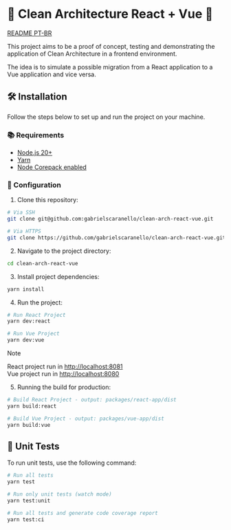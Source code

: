 # 🧹 Clean Architecture React + Vue 🚀

[README PT-BR](README-ptbr.md)

This project aims to be a proof of concept, testing and demonstrating the application of Clean Architecture in a frontend environment.

The idea is to simulate a possible migration from a React application to a Vue application and vice versa.

## 🛠️ Installation

Follow the steps below to set up and run the project on your machine.

### 📚 Requirements

- [Node.js 20+](https://nodejs.org/)
- [Yarn](https://yarnpkg.com/getting-started/install)
- [Node Corepack enabled](https://github.com/nodejs/corepack#readme)

### 🚀 Configuration

1. Clone this repository:

```bash
# Via SSH
git clone git@github.com:gabrielscaranello/clean-arch-react-vue.git

# Via HTTPS
git clone https://github.com/gabrielscaranello/clean-arch-react-vue.git
```

2. Navigate to the project directory:

```bash
cd clean-arch-react-vue
```

3. Install project dependencies:

```bash
yarn install
```

4. Run the project:

```bash
# Run React Project
yarn dev:react

# Run Vue Project
yarn dev:vue
```

> [!NOTE]  
> React project run in [http://localhost:8081](http://localhost:8081)  
> Vue project run in [http://localhost:8080](http://localhost:8080)

5. Running the build for production:

```bash
# Build React Project - output: packages/react-app/dist
yarn build:react

# Build Vue Project - output: packages/vue-app/dist
yarn build:vue
```

## 🧪 Unit Tests

To run unit tests, use the following command:

```bash
# Run all tests
yarn test

# Run only unit tests (watch mode)
yarn test:unit

# Run all tests and generate code coverage report
yarn test:ci
```
